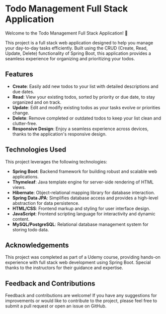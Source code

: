 # Todo Management Full Stack Application

Welcome to the Todo Management Full Stack Application! 🚀

This project is a full stack web application designed to help you manage your day-to-day tasks efficiently. Built using the CRUD (Create, Read, Update, Delete) functionality of Spring Boot, this application provides a seamless experience for organizing and prioritizing your todos.

## Features

- **Create**: Easily add new todos to your list with detailed descriptions and due dates.
- **Read**: View your existing todos, sorted by priority or due date, to stay organized and on track.
- **Update**: Edit and modify existing todos as your tasks evolve or priorities change.
- **Delete**: Remove completed or outdated todos to keep your list clean and clutter-free.
- **Responsive Design**: Enjoy a seamless experience across devices, thanks to the application's responsive design.

## Technologies Used

This project leverages the following technologies:

- **Spring Boot**: Backend framework for building robust and scalable web applications.
- **Thymeleaf**: Java template engine for server-side rendering of HTML views.
- **Hibernate**: Object-relational mapping library for database interaction.
- **Spring Data JPA**: Simplifies database access and provides a high-level abstraction for data persistence.
- **HTML/CSS**: Frontend markup and styling for user interface design.
- **JavaScript**: Frontend scripting language for interactivity and dynamic content.
- **MySQL/PostgreSQL**: Relational database management system for storing todo data.


## Acknowledgements

This project was completed as part of a Udemy course, providing hands-on experience with full stack web development using Spring Boot. Special thanks to the instructors for their guidance and expertise.

## Feedback and Contributions

Feedback and contributions are welcome! If you have any suggestions for improvements or would like to contribute to the project, please feel free to submit a pull request or open an issue on GitHub.
